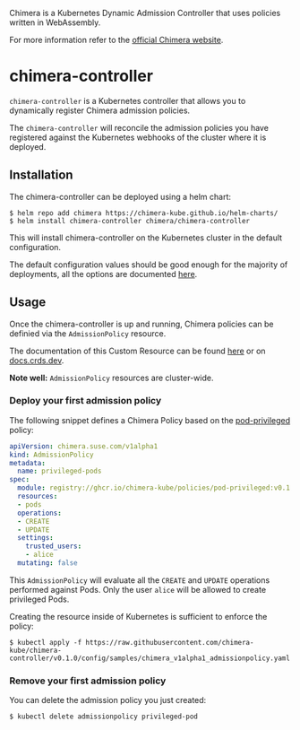 Chimera is a Kubernetes Dynamic Admission Controller that uses policies written
in WebAssembly.

For more information refer to the [official Chimera website](https://chimera-kube.github.io/).

# chimera-controller

`chimera-controller` is a Kubernetes controller that allows you to
dynamically register Chimera admission policies.

The `chimera-controller` will reconcile the admission policies you
have registered against the Kubernetes webhooks of the cluster where
it is deployed.

## Installation

The chimera-controller can be deployed using a helm chart:

```shell
$ helm repo add chimera https://chimera-kube.github.io/helm-charts/
$ helm install chimera-controller chimera/chimera-controller
```

This will install chimera-controller on the Kubernetes cluster in the default
configuration.

The default configuration values should be good enough for the majority of
deployments, all the options are documented
[here](https://chimera-kube.github.io/helm-charts/#configuration).

## Usage

Once the chimera-controller is up and running, Chimera policies can be definied
via the `AdmissionPolicy` resource.

The documentation of this Custom Resource can be found
[here](https://github.com/chimera-kube/chimera-controller/blob/main/docs/crds/README.asciidoc)
or on [docs.crds.dev](https://doc.crds.dev/github.com/chimera-kube/chimera-controller).

**Note well:** `AdmissionPolicy` resources are cluster-wide.

### Deploy your first admission policy

The following snippet defines a Chimera Policy based on the
[pod-privileged](https://github.com/chimera-kube/pod-privileged-policy)
policy:

```yaml
apiVersion: chimera.suse.com/v1alpha1
kind: AdmissionPolicy
metadata:
  name: privileged-pods
spec:
  module: registry://ghcr.io/chimera-kube/policies/pod-privileged:v0.1.0
  resources:
  - pods
  operations:
  - CREATE
  - UPDATE
  settings:
    trusted_users:
    - alice
  mutating: false
```

This `AdmissionPolicy` will evaluate all the `CREATE` and `UPDATE` operations performed
against Pods. Only the user `alice` will be allowed to create privileged Pods.

Creating the resource inside of Kubernetes is sufficient to enforce the policy:

```shell
$ kubectl apply -f https://raw.githubusercontent.com/chimera-kube/chimera-controller/v0.1.0/config/samples/chimera_v1alpha1_admissionpolicy.yaml
```

### Remove your first admission policy

You can delete the admission policy you just created:

```
$ kubectl delete admissionpolicy privileged-pod
```
